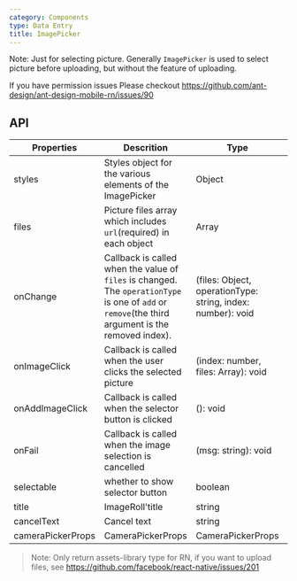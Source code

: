 ```yaml
---
category: Components
type: Data Entry
title: ImagePicker
---
```


Note: Just for selecting picture. Generally `ImagePicker` is used to select picture before uploading, but without the feature of uploading.

If you have permission issues Please checkout https://github.com/ant-design/ant-design-mobile-rn/issues/90

## API

| Properties        | Descrition                                                                                                                                         | Type                                                        | Default                                                         |
| ----------------- | -------------------------------------------------------------------------------------------------------------------------------------------------- | ----------------------------------------------------------- | --------------------------------------------------------------- |
| styles            | Styles object for the various elements of the ImagePicker                                                                                          | Object                                                      | See `/components/image-picker/style/index.tsx` for the defaults |
| files             | Picture files array which includes `url`(required) in each object                                                                                  | Array                                                       | []                                                              |
| onChange          | Callback is called when the value of `files` is changed. The `operationType` is one of `add` or `remove`(the third argument is the removed index). | (files: Object, operationType: string, index: number): void |                                                                 |
| onImageClick      | Callback is called when the user clicks the selected picture                                                                                       | (index: number, files: Array): void                         |                                                                 |
| onAddImageClick   | Callback is called when the selector button is clicked                                                                                             | (): void                                                    |                                                                 |
| onFail            | Callback is called when the image selection is cancelled                                                                                           | (msg: string): void                                         |                                                                 |
| selectable        | whether to show selector button                                                                                                                    | boolean                                                     | true                                                            |
| title             | ImageRoll'title                                                                                                                                    | string                                                      | 'Photos'                                                        |
| cancelText        | Cancel text                                                                                                                                        | string                                                      | 'Cancel'                                                        |
| cameraPickerProps | CameraPickerProps                                                                                                                                  | CameraPickerProps                                           | -                                                               |

> Note: Only return assets-library type for RN, if you want to upload files, see https://github.com/facebook/react-native/issues/201
